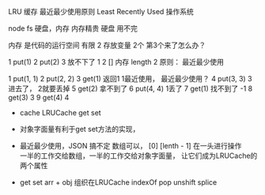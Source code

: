 LRU 缓存  最近最少使用原则 
Least Recently Used
操作系统 


node fs  硬盘，内存 
内存精贵
    硬盘  用不完 


内存  是代码的运行空间  有限 2
存放变量  2个
第3个来了怎么办？

1   put(1)
2   put(2)
3   放不下了  1  2
[]   内存   length 2
    原则： 最近最少使用

1   put(1, 1)
2   put(2, 2)
3   get(1)  返回1  1最近使用，
 最近最少使用？
4    put(3, 3) 3进去了， 2就要丢掉
5    get(2)  拿不到了
6    put(4, 4)   1丢了
7    get(1) 找不到了  -1
8    get(3)  3
9    get(4)  4

- cache    LRUCache
  get
  set 

- 对象字面量有利于get  set方法的实现，
- 最近最少使用，JSON 搞不定
  数组可以， [0] [lenth - 1]
  在一头进行操作  
  一半的工作交给数组，一半的工作交给对象字面量，
  让它们成为LRUCache的两个属性

- get set  arr + obj 组织在LRUCache 
    indexOf  pop  unshift  splice   